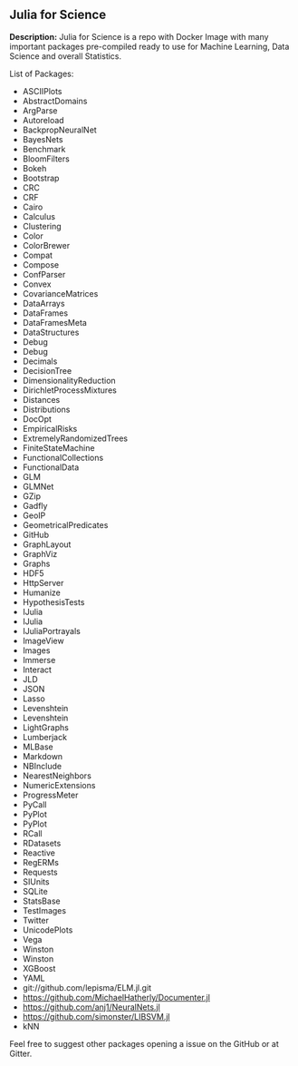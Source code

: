 Julia for Science
--
**Description:** Julia for Science is a repo with Docker Image with many important packages pre-compiled ready to use for Machine Learning, Data Science and overall Statistics.

List of Packages:

- ASCIIPlots
- AbstractDomains
- ArgParse
- Autoreload
- BackpropNeuralNet
- BayesNets
- Benchmark
- BloomFilters
- Bokeh
- Bootstrap
- CRC
- CRF
- Cairo
- Calculus
- Clustering
- Color
- ColorBrewer
- Compat
- Compose
- ConfParser
- Convex
- CovarianceMatrices
- DataArrays
- DataFrames
- DataFramesMeta
- DataStructures
- Debug
- Debug
- Decimals
- DecisionTree
- DimensionalityReduction
- DirichletProcessMixtures
- Distances
- Distributions
- DocOpt
- EmpiricalRisks
- ExtremelyRandomizedTrees
- FiniteStateMachine
- FunctionalCollections
- FunctionalData
- GLM
- GLMNet
- GZip
- Gadfly
- GeoIP
- GeometricalPredicates
- GitHub
- GraphLayout
- GraphViz
- Graphs
- HDF5
- HttpServer
- Humanize
- HypothesisTests
- IJulia
- IJulia
- IJuliaPortrayals
- ImageView
- Images
- Immerse
- Interact
- JLD
- JSON
- Lasso
- Levenshtein
- Levenshtein
- LightGraphs
- Lumberjack
- MLBase
- Markdown
- NBInclude
- NearestNeighbors
- NumericExtensions
- ProgressMeter
- PyCall
- PyPlot
- PyPlot
- RCall
- RDatasets
- Reactive
- RegERMs
- Requests
- SIUnits
- SQLite
- StatsBase
- TestImages
- Twitter
- UnicodePlots
- Vega
- Winston
- Winston
- XGBoost
- YAML
- git://github.com/lepisma/ELM.jl.git
- https://github.com/MichaelHatherly/Documenter.jl
- https://github.com/anj1/NeuralNets.jl
- https://github.com/simonster/LIBSVM.jl
- kNN

Feel free to suggest other packages opening a issue on the GitHub or at Gitter.
